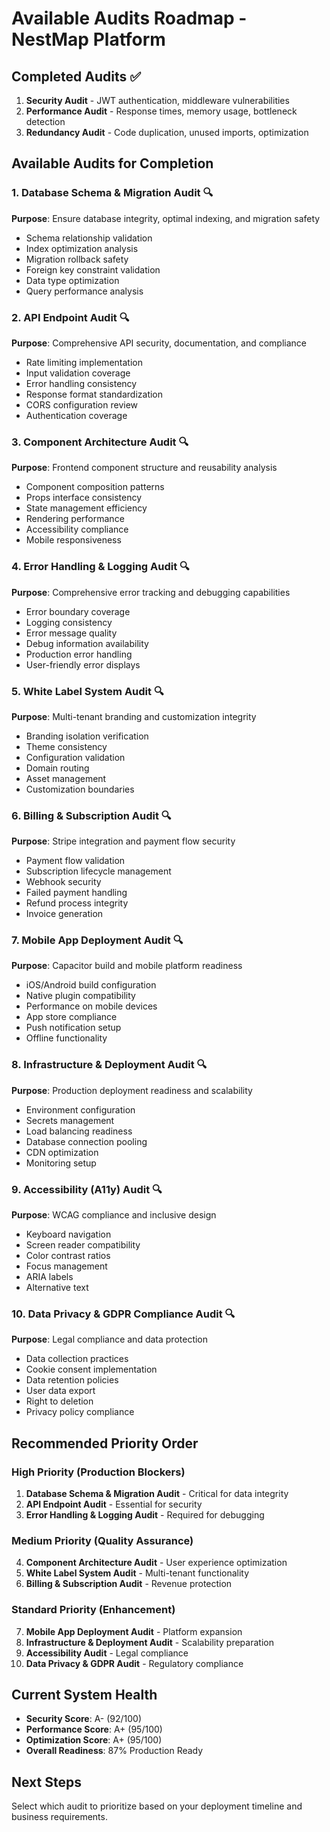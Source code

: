 # Available Audits Roadmap - NestMap Platform

## Completed Audits ✅
1. **Security Audit** - JWT authentication, middleware vulnerabilities
2. **Performance Audit** - Response times, memory usage, bottleneck detection
3. **Redundancy Audit** - Code duplication, unused imports, optimization

## Available Audits for Completion

### 1. **Database Schema & Migration Audit** 🔍
**Purpose**: Ensure database integrity, optimal indexing, and migration safety
- Schema relationship validation
- Index optimization analysis
- Migration rollback safety
- Foreign key constraint validation
- Data type optimization
- Query performance analysis

### 2. **API Endpoint Audit** 🔍
**Purpose**: Comprehensive API security, documentation, and compliance
- Rate limiting implementation
- Input validation coverage
- Error handling consistency
- Response format standardization
- CORS configuration review
- Authentication coverage

### 3. **Component Architecture Audit** 🔍
**Purpose**: Frontend component structure and reusability analysis
- Component composition patterns
- Props interface consistency
- State management efficiency
- Rendering performance
- Accessibility compliance
- Mobile responsiveness

### 4. **Error Handling & Logging Audit** 🔍
**Purpose**: Comprehensive error tracking and debugging capabilities
- Error boundary coverage
- Logging consistency
- Error message quality
- Debug information availability
- Production error handling
- User-friendly error displays

### 5. **White Label System Audit** 🔍
**Purpose**: Multi-tenant branding and customization integrity
- Branding isolation verification
- Theme consistency
- Configuration validation
- Domain routing
- Asset management
- Customization boundaries

### 6. **Billing & Subscription Audit** 🔍
**Purpose**: Stripe integration and payment flow security
- Payment flow validation
- Subscription lifecycle management
- Webhook security
- Failed payment handling
- Refund process integrity
- Invoice generation

### 7. **Mobile App Deployment Audit** 🔍
**Purpose**: Capacitor build and mobile platform readiness
- iOS/Android build configuration
- Native plugin compatibility
- Performance on mobile devices
- App store compliance
- Push notification setup
- Offline functionality

### 8. **Infrastructure & Deployment Audit** 🔍
**Purpose**: Production deployment readiness and scalability
- Environment configuration
- Secrets management
- Load balancing readiness
- Database connection pooling
- CDN optimization
- Monitoring setup

### 9. **Accessibility (A11y) Audit** 🔍
**Purpose**: WCAG compliance and inclusive design
- Keyboard navigation
- Screen reader compatibility
- Color contrast ratios
- Focus management
- ARIA labels
- Alternative text

### 10. **Data Privacy & GDPR Compliance Audit** 🔍
**Purpose**: Legal compliance and data protection
- Data collection practices
- Cookie consent implementation
- Data retention policies
- User data export
- Right to deletion
- Privacy policy compliance

## Recommended Priority Order

### High Priority (Production Blockers)
1. **Database Schema & Migration Audit** - Critical for data integrity
2. **API Endpoint Audit** - Essential for security
3. **Error Handling & Logging Audit** - Required for debugging

### Medium Priority (Quality Assurance)
4. **Component Architecture Audit** - User experience optimization
5. **White Label System Audit** - Multi-tenant functionality
6. **Billing & Subscription Audit** - Revenue protection

### Standard Priority (Enhancement)
7. **Mobile App Deployment Audit** - Platform expansion
8. **Infrastructure & Deployment Audit** - Scalability preparation
9. **Accessibility Audit** - Legal compliance
10. **Data Privacy & GDPR Audit** - Regulatory compliance

## Current System Health
- **Security Score**: A- (92/100)
- **Performance Score**: A+ (95/100)  
- **Optimization Score**: A+ (95/100)
- **Overall Readiness**: 87% Production Ready

## Next Steps
Select which audit to prioritize based on your deployment timeline and business requirements.